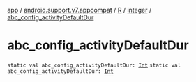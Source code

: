 [app](../../../index.md) / [android.support.v7.appcompat](../../index.md) / [R](../index.md) / [integer](index.md) / [abc_config_activityDefaultDur](./abc_config_activity-default-dur.md)

# abc_config_activityDefaultDur

`static val abc_config_activityDefaultDur: `[`Int`](https://kotlinlang.org/api/latest/jvm/stdlib/kotlin/-int/index.html)
`static val abc_config_activityDefaultDur: `[`Int`](https://kotlinlang.org/api/latest/jvm/stdlib/kotlin/-int/index.html)